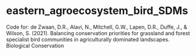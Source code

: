 # eastern_agroecosystem_bird_SDMs
Code for: de Zwaan, D.R., Alavi, N., Mitchell, G.W., Lapen, D.R., Duffe, J., &amp; Wilson, S. (2021). Balancing conservation priorities for grassland and forest specialist bird communities in agriculturally dominated landscapes. Biological Conservation
